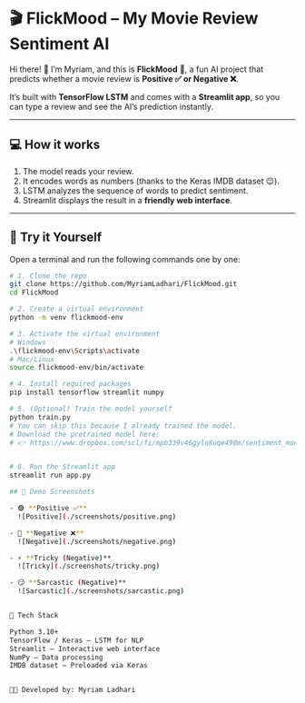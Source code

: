 # 🎬 FlickMood – My Movie Review Sentiment AI

Hi there! 👋 I’m Myriam, and this is **FlickMood** 🍿, a fun AI project that predicts whether a movie review is **Positive ✅ or Negative ❌**.  

It’s built with **TensorFlow LSTM** and comes with a **Streamlit app**, so you can type a review and see the AI’s prediction instantly.  

---

## 💻 How it works
1. The model reads your review.  
2. It encodes words as numbers (thanks to the Keras IMDB dataset 😉).  
3. LSTM analyzes the sequence of words to predict sentiment.  
4. Streamlit displays the result in a **friendly web interface**.  

---

## 🚀 Try it Yourself

Open a terminal and run the following commands one by one:

```bash
# 1. Clone the repo
git clone https://github.com/MyriamLadhari/FlickMood.git
cd FlickMood

# 2. Create a virtual environment
python -m venv flickmood-env

# 3. Activate the virtual environment
# Windows
.\flickmood-env\Scripts\activate
# Mac/Linux
source flickmood-env/bin/activate

# 4. Install required packages
pip install tensorflow streamlit numpy

# 5. (Optional) Train the model yourself
python train.py
# You can skip this because I already trained the model.
# Download the pretrained model here:
# 👉 https://www.dropbox.com/scl/fi/mpb339v46gylo8uqe490m/sentiment_model.h5?rlkey=lue97kcxbw1y6lzo2sz8g9uzc&st=n4ydi8u4&dl=1


# 6. Run the Streamlit app
streamlit run app.py

## 📸 Demo Screenshots

- 🟢 **Positive ✅**  
  ![Positive](./screenshots/positive.png)  

- 🔴 **Negative ❌**  
  ![Negative](./screenshots/negative.png)  

- ⚡ **Tricky (Negative)**  
  ![Tricky](./screenshots/tricky.png)  

- 😏 **Sarcastic (Negative)**  
  ![Sarcastic](./screenshots/sarcastic.png)  


🔧 Tech Stack

Python 3.10+
TensorFlow / Keras – LSTM for NLP
Streamlit – Interactive web interface
NumPy – Data processing
IMDB dataset – Preloaded via Keras


👩‍💻 Developed by: Myriam Ladhari
